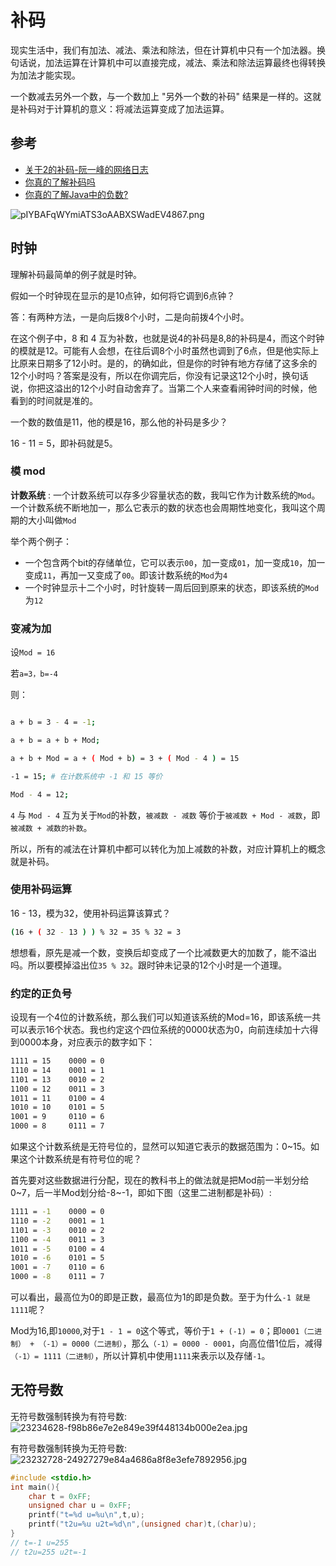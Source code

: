 # 补码

现实生活中，我们有加法、减法、乘法和除法，但在计算机中只有一个加法器。换句话说，加法运算在计算机中可以直接完成，减法、乘法和除法运算最终也得转换为加法才能实现。

一个数减去另外一个数，与一个数加上 "另外一个数的补码" 结果是一样的。这就是补码对于计算机的意义：将减法运算变成了加法运算。

## 参考

- [关于2的补码-阮一峰的网络日志](http://www.ruanyifeng.com/blog/2009/08/twos_complement.html)
- [你真的了解补码吗](https://www.jianshu.com/p/3004e5999be4)
- [你真的了解Java中的负数?](https://my.oschina.net/joymufeng/blog/139952)

![pIYBAFqWYmiATS3oAABXSWadEV4867.png](https://i.loli.net/2019/03/12/5c8790a19e0b0.png)

## 时钟

理解补码最简单的例子就是时钟。

假如一个时钟现在显示的是10点钟，如何将它调到6点钟？

答：有两种方法，一是向后拨8个小时，二是向前拨4个小时。

在这个例子中，8 和 4 互为补数，也就是说4的补码是8,8的补码是4，而这个时钟的模就是12。可能有人会想，在往后调8个小时虽然也调到了6点，但是他实际上比原来日期多了12小时。是的，的确如此，但是你的时钟有地方存储了这多余的12个小时吗？答案是没有，所以在你调完后，你没有记录这12个小时，换句话说，你把这溢出的12个小时自动舍弃了。当第二个人来查看闹钟时间的时候，他看到的时间就是准的。

一个数的数值是11，他的模是16，那么他的补码是多少？

16 - 11 = 5，即补码就是5。

### 模 mod

**计数系统** : 一个计数系统可以存多少容量状态的数，我叫它作为计数系统的`Mod`。一个计数系统不断地加一，那么它表示的数的状态也会周期性地变化，我叫这个周期的大小叫做`Mod`

举个两个例子：

- 一个包含两个bit的存储单位，它可以表示`00`，加一变成`01`，加一变成`10`，加一变成`11`，再加一又变成了`00`。即该计数系统的`Mod`为`4`
- 一个时钟显示十二个小时，时针旋转一周后回到原来的状态，即该系统的`Mod`为`12`

### 变减为加

设`Mod = 16`

若`a=3，b=-4`

则：

```bash

a + b = 3 - 4 = -1;

a + b = a + b + Mod;

a + b + Mod = a + ( Mod + b) = 3 + ( Mod - 4 ) = 15

-1 = 15; # 在计数系统中 -1 和 15 等价

Mod - 4 = 12;
```

`4` 与 `Mod - 4` 互为关于`Mod`的补数，`被减数 - 减数` 等价于`被减数 + Mod - 减数`，即 `被减数 + 减数的补数`。

所以，所有的减法在计算机中都可以转化为加上减数的补数，对应计算机上的概念就是补码。

### 使用补码运算

16 - 13，模为32，使用补码运算该算式？

```bash
(16 + ( 32 - 13 ) ) % 32 = 35 % 32 = 3 
```

想想看，原先是减一个数，变换后却变成了一个比减数更大的加数了，能不溢出吗。所以要模掉溢出位`35 % 32`。跟时钟未记录的12个小时是一个道理。

### 约定的正负号

设现有一个4位的计数系统，那么我们可以知道该系统的Mod=16，即该系统一共可以表示16个状态。我也约定这个四位系统的0000状态为0，向前连续加十六得到0000本身，对应表示的数字如下：

```bash
1111 = 15    0000 = 0
1110 = 14    0001 = 1
1101 = 13    0010 = 2
1100 = 12    0011 = 3
1011 = 11    0100 = 4
1010 = 10    0101 = 5
1001 = 9     0110 = 6
1000 = 8     0111 = 7
```

如果这个计数系统是无符号位的，显然可以知道它表示的数据范围为：0~15。如果这个计数系统是有符号位的呢？

首先要对这些数据进行分配，现在的教科书上的做法就是把Mod前一半划分给0~7，后一半Mod划分给-8~-1，即如下图（这里二进制都是补码）:

```bash
1111 = -1    0000 = 0
1110 = -2    0001 = 1
1101 = -3    0010 = 2
1100 = -4    0011 = 3
1011 = -5    0100 = 4
1010 = -6    0101 = 5
1001 = -7    0110 = 6
1000 = -8    0111 = 7
```

可以看出，最高位为0的即是正数，最高位为1的即是负数。至于为什么`-1 就是 1111`呢？

Mod为16,即`10000`,对于`1 - 1 = 0`这个等式，等价于`1 + (-1) = 0`；即`0001（二进制） + （-1）= 0000（二进制）`，那么`（-1）= 0000 - 0001`，向高位借1位后，减得`（-1）= 1111（二进制）`，所以计算机中使用`1111`来表示以及存储`-1`。

## 无符号数

无符号数强制转换为有符号数:
![23234628-f98b86e7e2e849e39f448134b000e2ea.jpg](https://i.loli.net/2019/03/12/5c8790a17b6aa.jpg)

有符号数强制转换为无符号数:
![23232728-24927279e84a4686a8f8e3efe7892956.jpg](https://i.loli.net/2019/03/12/5c8790a187bc7.jpg)

```c
#include <stdio.h>
int main(){
    char t = 0xFF;
    unsigned char u = 0xFF;
    printf("t=%d u=%u\n",t,u);
    printf("t2u=%u u2t=%d\n",(unsigned char)t,(char)u);
}
// t=-1 u=255
// t2u=255 u2t=-1
```